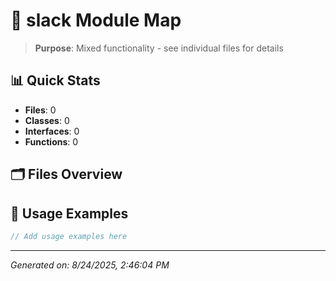 # 📁 slack Module Map

> **Purpose**: Mixed functionality - see individual files for details

## 📊 Quick Stats
- **Files**: 0
- **Classes**: 0
- **Interfaces**: 0
- **Functions**: 0

## 🗂️ Files Overview

## 📝 Usage Examples
```typescript
// Add usage examples here
```

---
*Generated on: 8/24/2025, 2:46:04 PM*
